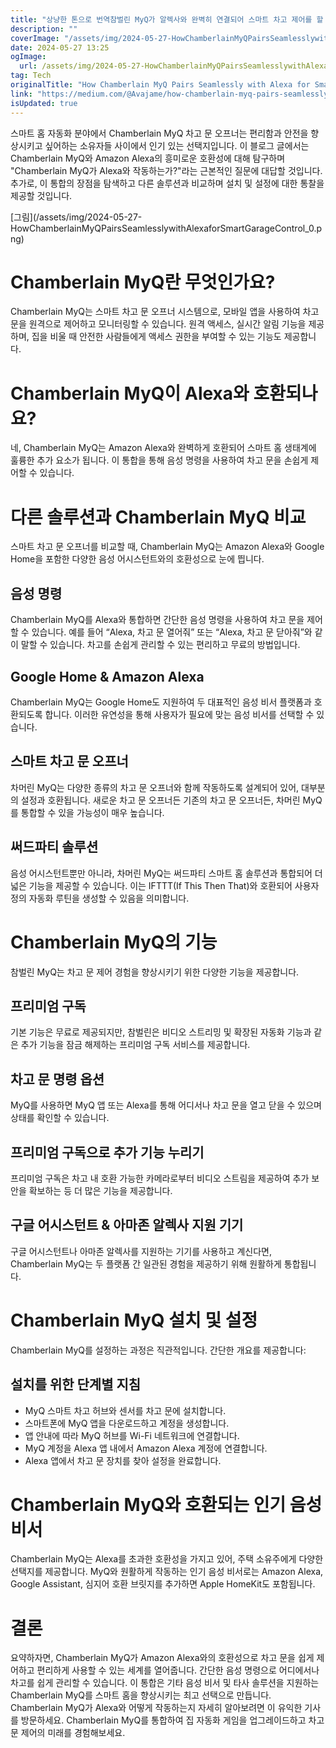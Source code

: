 ```yaml
---
title: "상냥한 톤으로 번역참벌린 MyQ가 알렉사와 완벽히 연결되어 스마트 차고 제어를 할 수 있는 방법"
description: ""
coverImage: "/assets/img/2024-05-27-HowChamberlainMyQPairsSeamlesslywithAlexaforSmartGarageControl_0.png"
date: 2024-05-27 13:25
ogImage:
  url: /assets/img/2024-05-27-HowChamberlainMyQPairsSeamlesslywithAlexaforSmartGarageControl_0.png
tag: Tech
originalTitle: "How Chamberlain MyQ Pairs Seamlessly with Alexa for Smart Garage Control"
link: "https://medium.com/@Avajame/how-chamberlain-myq-pairs-seamlessly-with-alexa-for-smart-garage-control-c353efb22337"
isUpdated: true
---
```


스마트 홈 자동화 분야에서 Chamberlain MyQ 차고 문 오프너는 편리함과 안전을 향상시키고 싶어하는 소유자들 사이에서 인기 있는 선택지입니다. 이 블로그 글에서는 Chamberlain MyQ와 Amazon Alexa의 흥미로운 호환성에 대해 탐구하며 "Chamberlain MyQ가 Alexa와 작동하는가?"라는 근본적인 질문에 대답할 것입니다. 추가로, 이 통합의 장점을 탐색하고 다른 솔루션과 비교하며 설치 및 설정에 대한 통찰을 제공할 것입니다.

\[그림\](/assets/img/2024-05-27-HowChamberlainMyQPairsSeamlesslywithAlexaforSmartGarageControl_0.png)

# Chamberlain MyQ란 무엇인가요?

Chamberlain MyQ는 스마트 차고 문 오프너 시스템으로, 모바일 앱을 사용하여 차고 문을 원격으로 제어하고 모니터링할 수 있습니다. 원격 액세스, 실시간 알림 기능을 제공하며, 집을 비울 때 안전한 사람들에게 액세스 권한을 부여할 수 있는 기능도 제공합니다.

<!-- cozy-coder - 수평 -->

<ins class="adsbygoogle"
     style="display:block"
     data-ad-client="ca-pub-4877378276818686"
     data-ad-slot="1107185301"
     data-ad-format="auto"
     data-full-width-responsive="true"></ins>

<script>
     (adsbygoogle = window.adsbygoogle || []).push({});
</script>

# Chamberlain MyQ이 Alexa와 호환되나요?

네, Chamberlain MyQ는 Amazon Alexa와 완벽하게 호환되어 스마트 홈 생태계에 훌륭한 추가 요소가 됩니다. 이 통합을 통해 음성 명령을 사용하여 차고 문을 손쉽게 제어할 수 있습니다.

# 다른 솔루션과 Chamberlain MyQ 비교

스마트 차고 문 오프너를 비교할 때, Chamberlain MyQ는 Amazon Alexa와 Google Home을 포함한 다양한 음성 어시스턴트와의 호환성으로 눈에 띕니다.

<!-- cozy-coder - 수평 -->

<ins class="adsbygoogle"
     style="display:block"
     data-ad-client="ca-pub-4877378276818686"
     data-ad-slot="1107185301"
     data-ad-format="auto"
     data-full-width-responsive="true"></ins>

<script>
     (adsbygoogle = window.adsbygoogle || []).push({});
</script>

## 음성 명령

Chamberlain MyQ를 Alexa와 통합하면 간단한 음성 명령을 사용하여 차고 문을 제어할 수 있습니다. 예를 들어 “Alexa, 차고 문 열어줘” 또는 “Alexa, 차고 문 닫아줘”와 같이 말할 수 있습니다. 차고를 손쉽게 관리할 수 있는 편리하고 무료의 방법입니다.

## Google Home & Amazon Alexa

Chamberlain MyQ는 Google Home도 지원하여 두 대표적인 음성 비서 플랫폼과 호환되도록 합니다. 이러한 유연성을 통해 사용자가 필요에 맞는 음성 비서를 선택할 수 있습니다.

<!-- cozy-coder - 수평 -->

<ins class="adsbygoogle"
     style="display:block"
     data-ad-client="ca-pub-4877378276818686"
     data-ad-slot="1107185301"
     data-ad-format="auto"
     data-full-width-responsive="true"></ins>

<script>
     (adsbygoogle = window.adsbygoogle || []).push({});
</script>

## 스마트 차고 문 오프너

차머린 MyQ는 다양한 종류의 차고 문 오프너와 함께 작동하도록 설계되어 있어, 대부분의 설정과 호환됩니다. 새로운 차고 문 오프너든 기존의 차고 문 오프너든, 차머린 MyQ를 통합할 수 있을 가능성이 매우 높습니다.

## 써드파티 솔루션

음성 어시스턴트뿐만 아니라, 차머린 MyQ는 써드파티 스마트 홈 솔루션과 통합되어 더 넓은 기능을 제공할 수 있습니다. 이는 IFTTT(If This Then That)와 호환되어 사용자 정의 자동화 루틴을 생성할 수 있음을 의미합니다.

<!-- cozy-coder - 수평 -->

<ins class="adsbygoogle"
     style="display:block"
     data-ad-client="ca-pub-4877378276818686"
     data-ad-slot="1107185301"
     data-ad-format="auto"
     data-full-width-responsive="true"></ins>

<script>
     (adsbygoogle = window.adsbygoogle || []).push({});
</script>

# Chamberlain MyQ의 기능

참벌린 MyQ는 차고 문 제어 경험을 향상시키기 위한 다양한 기능을 제공합니다.

## 프리미엄 구독

기본 기능은 무료로 제공되지만, 참벌린은 비디오 스트리밍 및 확장된 자동화 기능과 같은 추가 기능을 잠금 해제하는 프리미엄 구독 서비스를 제공합니다.

<!-- cozy-coder - 수평 -->

<ins class="adsbygoogle"
     style="display:block"
     data-ad-client="ca-pub-4877378276818686"
     data-ad-slot="1107185301"
     data-ad-format="auto"
     data-full-width-responsive="true"></ins>

<script>
     (adsbygoogle = window.adsbygoogle || []).push({});
</script>

## 차고 문 명령 옵션

MyQ를 사용하면 MyQ 앱 또는 Alexa를 통해 어디서나 차고 문을 열고 닫을 수 있으며 상태를 확인할 수 있습니다.

## 프리미엄 구독으로 추가 기능 누리기

프리미엄 구독은 차고 내 호환 가능한 카메라로부터 비디오 스트림을 제공하여 추가 보안을 확보하는 등 더 많은 기능을 제공합니다.

<!-- cozy-coder - 수평 -->

<ins class="adsbygoogle"
     style="display:block"
     data-ad-client="ca-pub-4877378276818686"
     data-ad-slot="1107185301"
     data-ad-format="auto"
     data-full-width-responsive="true"></ins>

<script>
     (adsbygoogle = window.adsbygoogle || []).push({});
</script>

## 구글 어시스턴트 & 아마존 알렉사 지원 기기

구글 어시스턴트나 아마존 알렉사를 지원하는 기기를 사용하고 계신다면, Chamberlain MyQ는 두 플랫폼 간 일관된 경험을 제공하기 위해 원활하게 통합됩니다.

# Chamberlain MyQ 설치 및 설정

Chamberlain MyQ를 설정하는 과정은 직관적입니다. 간단한 개요를 제공합니다:

<!-- cozy-coder - 수평 -->

<ins class="adsbygoogle"
     style="display:block"
     data-ad-client="ca-pub-4877378276818686"
     data-ad-slot="1107185301"
     data-ad-format="auto"
     data-full-width-responsive="true"></ins>

<script>
     (adsbygoogle = window.adsbygoogle || []).push({});
</script>

## 설치를 위한 단계별 지침

- MyQ 스마트 차고 허브와 센서를 차고 문에 설치합니다.
- 스마트폰에 MyQ 앱을 다운로드하고 계정을 생성합니다.
- 앱 안내에 따라 MyQ 허브를 Wi-Fi 네트워크에 연결합니다.
- MyQ 계정을 Alexa 앱 내에서 Amazon Alexa 계정에 연결합니다.
- Alexa 앱에서 차고 문 장치를 찾아 설정을 완료합니다.

# Chamberlain MyQ와 호환되는 인기 음성 비서

Chamberlain MyQ는 Alexa를 초과한 호환성을 가지고 있어, 주택 소유주에게 다양한 선택지를 제공합니다. MyQ와 원활하게 작동하는 인기 음성 비서로는 Amazon Alexa, Google Assistant, 심지어 호환 브릿지를 추가하면 Apple HomeKit도 포함됩니다.

<!-- cozy-coder - 수평 -->

<ins class="adsbygoogle"
     style="display:block"
     data-ad-client="ca-pub-4877378276818686"
     data-ad-slot="1107185301"
     data-ad-format="auto"
     data-full-width-responsive="true"></ins>

<script>
     (adsbygoogle = window.adsbygoogle || []).push({});
</script>

# 결론

요약하자면, Chamberlain MyQ가 Amazon Alexa와의 호환성으로 차고 문을 쉽게 제어하고 편리하게 사용할 수 있는 세계를 열어줍니다. 간단한 음성 명령으로 어디에서나 차고를 쉽게 관리할 수 있습니다. 이 통합은 기타 음성 비서 및 타사 솔루션을 지원하는 Chamberlain MyQ를 스마트 홈을 향상시키는 최고 선택으로 만듭니다. Chamberlain MyQ가 Alexa와 어떻게 작동하는지 자세히 알아보려면 이 유익한 기사를 방문하세요. Chamberlain MyQ를 통합하여 집 자동화 게임을 업그레이드하고 차고 문 제어의 미래를 경험해보세요.
